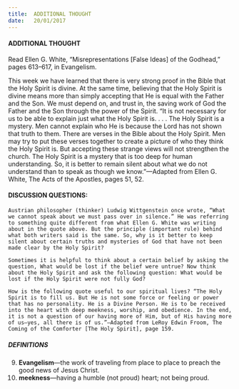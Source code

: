 ```yaml
---
title:  ADDITIONAL THOUGHT
date:   20/01/2017
---
```


#### ADDITIONAL THOUGHT

Read Ellen G. White, “Misrepresentations [False Ideas] of the Godhead,” pages 613–617, in Evangelism.

This week we have learned that there is very strong proof in the Bible that the Holy Spirit is divine. At the same time, believing that the Holy Spirit is divine means more than simply accepting that He is equal with the Father and the Son. We must depend on, and trust in, the saving work of God the Father and the Son through the power of the Spirit. “It is not necessary for us to be able to explain just what the Holy Spirit is. . . . The Holy Spirit is a mystery. Men cannot explain who He is because the Lord has not shown that truth to them. There are verses in the Bible about the Holy Spirit. Men may try to put these verses together to create a picture of who they think the Holy Spirit is. But accepting these strange views will not strengthen the church. The Holy Spirit is a mystery that is too deep for human understanding. So, it is better to remain silent about what we do not understand than to speak as though we know.”—Adapted from Ellen G. White, The Acts of the Apostles, pages 51, 52.

#### DISCUSSION QUESTIONS:

`Austrian philosopher (thinker) Ludwig Wittgenstein once wrote, “What we cannot speak about we must pass over in silence.” He was referring to something quite different from what Ellen G. White was writing about in the quote above. But the principle (important rule) behind what both writers said is the same. So, why is it better to keep silent about certain truths and mysteries of God that have not been made clear by the Holy Spirit?`

`Sometimes it is helpful to think about a certain belief by asking the question, What would be lost if the belief were untrue? Now think about the Holy Spirit and ask the following question: What would be lost if the Holy Spirit were not fully God?`

`How is the following quote useful to our spiritual lives? “The Holy Spirit is to fill us. But He is not some force or feeling or power that has no personality. He is a Divine Person. He is to be received into the heart with deep meekness, worship, and obedience. In the end, it is not a question of our having more of Him, but of His having more of us—yes, all there is of us.”—Adapted from LeRoy Edwin Froom, The Coming of the Comforter [The Holy Spirit], page 159.`

##### DEFINITIONS

9. **Evangelism**—the work of traveling from place to place to preach the good news of Jesus Christ.
10. **meekness**—having a humble (not proud) heart; not being proud.
